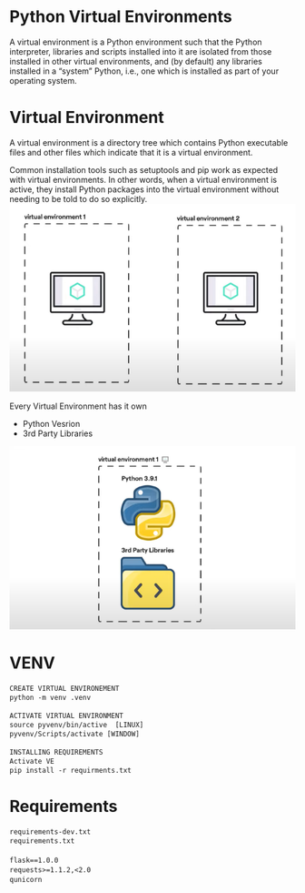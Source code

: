 # Python Virtual Environments

A virtual environment is a Python environment such that the Python interpreter, libraries and scripts installed into it are isolated from those installed in other virtual environments, and (by default) any libraries installed in a “system” Python, i.e., one which is installed as part of your operating system.

# Virtual Environment

A virtual environment is a directory tree which contains Python executable files and other files which indicate that it is a virtual environment.

Common installation tools such as setuptools and pip work as expected with virtual environments. In other words, when a virtual environment is active, they install Python packages into the virtual environment without needing to be told to do so explicitly.
<img src="./1.png">

Every Virtual Environment has it own

- Python Vesrion
- 3rd Party Libraries

<img src="./2.png">

# VENV

```
CREATE VIRTUAL ENVIRONEMENT
python -m venv .venv

ACTIVATE VIRTUAL ENVIRONMENT
source pyvenv/bin/active  [LINUX]
pyvenv/Scripts/activate [WINDOW]

INSTALLING REQUIREMENTS
Activate VE
pip install -r requirments.txt

```

# Requirements

```txt
requirements-dev.txt
requirements.txt

flask==1.0.0
requests>=1.1.2,<2.0
qunicorn
```
